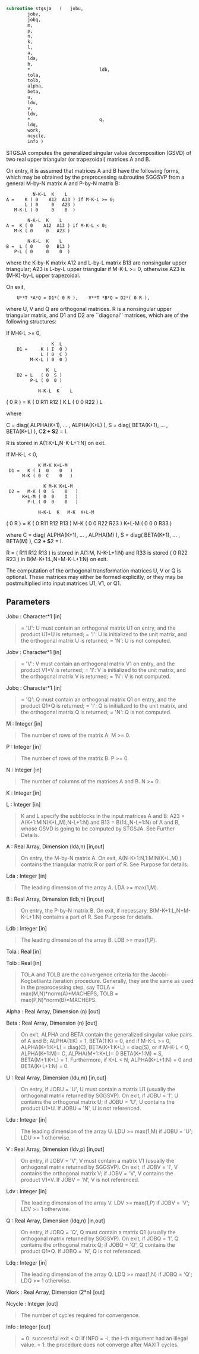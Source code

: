 ```fortran
subroutine stgsja	(	jobu,
		jobv,
		jobq,
		m,
		p,
		n,
		k,
		l,
		a,
		lda,
		b,
		*                          ldb,
		tola,
		tolb,
		alpha,
		beta,
		u,
		ldu,
		v,
		ldv,
		*                          q,
		ldq,
		work,
		ncycle,
		info )
```

 STGSJA computes the generalized singular value decomposition (GSVD)
 of two real upper triangular (or trapezoidal) matrices A and B.

 On entry, it is assumed that matrices A and B have the following
 forms, which may be obtained by the preprocessing subroutine SGGSVP
 from a general M-by-N matrix A and P-by-N matrix B:

              N-K-L  K    L
    A =    K ( 0    A12  A13 ) if M-K-L >= 0;
           L ( 0     0   A23 )
       M-K-L ( 0     0    0  )

            N-K-L  K    L
    A =  K ( 0    A12  A13 ) if M-K-L < 0;
       M-K ( 0     0   A23 )

            N-K-L  K    L
    B =  L ( 0     0   B13 )
       P-L ( 0     0    0  )

 where the K-by-K matrix A12 and L-by-L matrix B13 are nonsingular
 upper triangular; A23 is L-by-L upper triangular if M-K-L >= 0,
 otherwise A23 is (M-K)-by-L upper trapezoidal.

 On exit,

        U**T *A*Q = D1*( 0 R ),    V**T *B*Q = D2*( 0 R ),

 where U, V and Q are orthogonal matrices.
 R is a nonsingular upper triangular matrix, and D1 and D2 are
 ``diagonal'' matrices, which are of the following structures:

 If M-K-L >= 0,

                     K  L
        D1 =     K ( I  0 )
                 L ( 0  C )
             M-K-L ( 0  0 )

                   K  L
        D2 = L   ( 0  S )
             P-L ( 0  0 )

                N-K-L  K    L
   ( 0 R ) = K (  0   R11  R12 ) K
             L (  0    0   R22 ) L

 where

   C = diag( ALPHA(K+1), ... , ALPHA(K+L) ),
   S = diag( BETA(K+1),  ... , BETA(K+L) ),
   C**2 + S**2 = I.

   R is stored in A(1:K+L,N-K-L+1:N) on exit.

 If M-K-L < 0,

                K M-K K+L-M
     D1 =   K ( I  0    0   )
          M-K ( 0  C    0   )

                  K M-K K+L-M
     D2 =   M-K ( 0  S    0   )
          K+L-M ( 0  0    I   )
            P-L ( 0  0    0   )

                N-K-L  K   M-K  K+L-M
 ( 0 R ) =    K ( 0    R11  R12  R13  )
           M-K ( 0     0   R22  R23  )
         K+L-M ( 0     0    0   R33  )

 where
 C = diag( ALPHA(K+1), ... , ALPHA(M) ),
 S = diag( BETA(K+1),  ... , BETA(M) ),
 C**2 + S**2 = I.

 R = ( R11 R12 R13 ) is stored in A(1:M, N-K-L+1:N) and R33 is stored
     (  0  R22 R23 )
 in B(M-K+1:L,N+M-K-L+1:N) on exit.

 The computation of the orthogonal transformation matrices U, V or Q
 is optional.  These matrices may either be formed explicitly, or they
 may be postmultiplied into input matrices U1, V1, or Q1.

## Parameters
Jobu : Character*1 [in]
> = 'U':  U must contain an orthogonal matrix U1 on entry, and
> the product U1*U is returned;
> = 'I':  U is initialized to the unit matrix, and the
> orthogonal matrix U is returned;
> = 'N':  U is not computed.

Jobv : Character*1 [in]
> = 'V':  V must contain an orthogonal matrix V1 on entry, and
> the product V1*V is returned;
> = 'I':  V is initialized to the unit matrix, and the
> orthogonal matrix V is returned;
> = 'N':  V is not computed.

Jobq : Character*1 [in]
> = 'Q':  Q must contain an orthogonal matrix Q1 on entry, and
> the product Q1*Q is returned;
> = 'I':  Q is initialized to the unit matrix, and the
> orthogonal matrix Q is returned;
> = 'N':  Q is not computed.

M : Integer [in]
> The number of rows of the matrix A.  M >= 0.

P : Integer [in]
> The number of rows of the matrix B.  P >= 0.

N : Integer [in]
> The number of columns of the matrices A and B.  N >= 0.

K : Integer [in]

L : Integer [in]
> K and L specify the subblocks in the input matrices A and B:
> A23 = A(K+1:MIN(K+L,M),N-L+1:N) and B13 = B(1:L,N-L+1:N)
> of A and B, whose GSVD is going to be computed by STGSJA.
> See Further Details.

A : Real Array, Dimension (lda,n) [in,out]
> On entry, the M-by-N matrix A.
> On exit, A(N-K+1:N,1:MIN(K+L,M) ) contains the triangular
> matrix R or part of R.  See Purpose for details.

Lda : Integer [in]
> The leading dimension of the array A. LDA >= max(1,M).

B : Real Array, Dimension (ldb,n) [in,out]
> On entry, the P-by-N matrix B.
> On exit, if necessary, B(M-K+1:L,N+M-K-L+1:N) contains
> a part of R.  See Purpose for details.

Ldb : Integer [in]
> The leading dimension of the array B. LDB >= max(1,P).

Tola : Real [in]

Tolb : Real [in]
> TOLA and TOLB are the convergence criteria for the Jacobi-
> Kogbetliantz iteration procedure. Generally, they are the
> same as used in the preprocessing step, say
> TOLA = max(M,N)*norm(A)*MACHEPS,
> TOLB = max(P,N)*norm(B)*MACHEPS.

Alpha : Real Array, Dimension (n) [out]

Beta : Real Array, Dimension (n) [out]
> On exit, ALPHA and BETA contain the generalized singular
> value pairs of A and B;
> ALPHA(1:K) = 1,
> BETA(1:K)  = 0,
> and if M-K-L >= 0,
> ALPHA(K+1:K+L) = diag(C),
> BETA(K+1:K+L)  = diag(S),
> or if M-K-L < 0,
> ALPHA(K+1:M)= C, ALPHA(M+1:K+L)= 0
> BETA(K+1:M) = S, BETA(M+1:K+L) = 1.
> Furthermore, if K+L < N,
> ALPHA(K+L+1:N) = 0 and
> BETA(K+L+1:N)  = 0.

U : Real Array, Dimension (ldu,m) [in,out]
> On entry, if JOBU = 'U', U must contain a matrix U1 (usually
> the orthogonal matrix returned by SGGSVP).
> On exit,
> if JOBU = 'I', U contains the orthogonal matrix U;
> if JOBU = 'U', U contains the product U1*U.
> If JOBU = 'N', U is not referenced.

Ldu : Integer [in]
> The leading dimension of the array U. LDU >= max(1,M) if
> JOBU = 'U'; LDU >= 1 otherwise.

V : Real Array, Dimension (ldv,p) [in,out]
> On entry, if JOBV = 'V', V must contain a matrix V1 (usually
> the orthogonal matrix returned by SGGSVP).
> On exit,
> if JOBV = 'I', V contains the orthogonal matrix V;
> if JOBV = 'V', V contains the product V1*V.
> If JOBV = 'N', V is not referenced.

Ldv : Integer [in]
> The leading dimension of the array V. LDV >= max(1,P) if
> JOBV = 'V'; LDV >= 1 otherwise.

Q : Real Array, Dimension (ldq,n) [in,out]
> On entry, if JOBQ = 'Q', Q must contain a matrix Q1 (usually
> the orthogonal matrix returned by SGGSVP).
> On exit,
> if JOBQ = 'I', Q contains the orthogonal matrix Q;
> if JOBQ = 'Q', Q contains the product Q1*Q.
> If JOBQ = 'N', Q is not referenced.

Ldq : Integer [in]
> The leading dimension of the array Q. LDQ >= max(1,N) if
> JOBQ = 'Q'; LDQ >= 1 otherwise.

Work : Real Array, Dimension (2*n) [out]

Ncycle : Integer [out]
> The number of cycles required for convergence.

Info : Integer [out]
> = 0:  successful exit
> < 0:  if INFO = -i, the i-th argument had an illegal value.
> = 1:  the procedure does not converge after MAXIT cycles.


